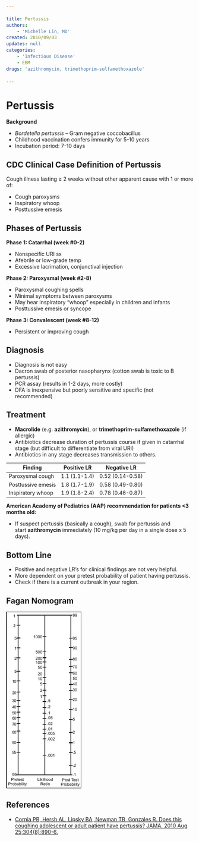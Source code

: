 ```yaml
---

title: Pertussis
authors:
    - 'Michelle Lin, MD'
created: 2010/09/03
updates: null
categories:
    - 'Infectious Disease'
    - EBM
drugs: 'azithromycin, trimethoprim-sulfamethoxazole'

---
```




# Pertussis

**Background**

-   *Bordetella pertussis* – Gram negative coccobacillus
-   Childhood vaccination confers immunity for 5-10 years
-   Incubation period: 7-10 days 

## CDC Clinical Case Definition of Pertussis

Cough illness lasting ≥ 2 weeks without other apparent cause with 1 or more of:

-   Cough paroxysms
-   Inspiratory whoop
-   Posttussive emesis 

## Phases of Pertussis

**Phase 1: Catarrhal (week #0-2)**

-   Nonspecific URI sx
-   Afebrile or low-grade temp
-   Excessive lacrimation, conjunctival injection 

**Phase 2: Paroxysmal (week #2-8)**

-   Paroxysmal coughing spells
-   Minimal symptoms between paroxysms
-   May hear inspiratory “whoop” especially in children and infants
-   Posttussive emesis or syncope 

**Phase 3: Convalescent (week #8-12)**

-   Persistent or improving cough

## Diagnosis

-   Diagnosis is not easy
-   Dacron swab of posterior nasopharynx (cotton swab is toxic to B pertussis)
-   PCR assay (results in 1-2 days, more costly)
-   DFA is inexpensive but poorly sensitive and specific (not recommended) 

## Treatment

-   **Macrolide** (e.g. **<span class="drug">azithromycin</span>**), or <span class="drug">**trimethoprim-sulfamethoxazole**</span> (if allergic)
-   Antibiotics decrease duration of pertussis course if given in catarrhal stage (but difficult to differentiate from viral URI)
-   Antibiotics in any stage decreases transmission to others. 


| **Finding**     | **Positive LR**   | **Negative LR** |
|--------------------|---------------|------------------|
| Paroxysmal cough   | 1.1 (1.1-1.4) | 0.52 (0.14-0.58) |
| Posttussive emesis | 1.8 (1.7-1.9) | 0.58 (0.49-0.80) |
| Inspiratory whoop  | 1.9 (1.8-2.4) | 0.78 (0.46-0.87) |

**American Academy of Pediatrics (AAP) recommendation for patients &lt;3 months old:**

-   If suspect pertussis (basically a cough), swab for pertussis and start **<span class="drug">azithromycin</span>** immediately (10 mg/kg per day in a single dose x 5 days). 

## Bottom Line

-   Positive and negative LR’s for clinical findings are not very helpful.
-   More dependent on your pretest probability of patient having pertussis.
-   Check if there is a current outbreak in your region. 

## Fagan Nomogram

![](image-1.png)
 

## References

-   [Cornia PB, Hersh AL, Lipsky BA, Newman TB, Gonzales R. Does this coughing adolescent or adult patient have pertussis? JAMA. 2010 Aug 25;304(8):890-6.](http://www.ncbi.nlm.nih.gov/pubmed/?term=20736473)
